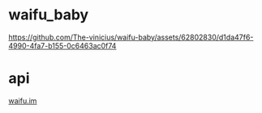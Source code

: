 # waifu_baby




https://github.com/The-vinicius/waifu-baby/assets/62802830/d1da47f6-4990-4fa7-b155-0c6463ac0f74

# api
[waifu.im](https://docs.waifu.im)
